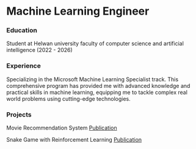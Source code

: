 # Machine Learning Engineer

### Education

  Student at Helwan university faculty of computer science and artificial intelligence (2022 - 2026)

### Experience 

  Specializing in the Microsoft Machine Learning Specialist track. This comprehensive program has provided
  me with advanced knowledge and practical skills in machine learning, equipping me to tackle complex
  real world problems using cutting-edge technologies.

### Projects

  Movie Recommendation System
  [Publication](https://github.com/Ahmed-alaa47/Movie-Recommender)
  
  Snake Game with Reinforcement Learning
  [Publication](https://github.com/Ahmed-alaa47/snake-game)
